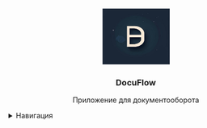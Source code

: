 
<a name="readme-top"></a>

<!-- PROJECT LOGO -->
<br />
<div align="center">
  <a href="https://github.com/LiveInside/arcade-era">
    <img src="images/logo.png" alt="Logo" width="133" height="111">
  </a>

<h3 align="center">DocuFlow</h3>
  <p align="center">
    Приложение для документооборота
  </p>
</div>

<!-- TABLE OF CONTENTS -->
<details>
  <summary>Навигация</summary>
  <ol>
    <li><a href="#о-приложении">О приложении</a></li>
      <ul><a href="#описание">Описание</a></ul>
      <ul><a href="#создано-с-помощью">Создано с помощью</a></ul>
    <li><a href="#пример-работы">Пример работы</a></li>
        <ul><a href="#ограничения">Ограничения</a></ul>
    <li><a href="#дорожная-карта">Дорожная карта</a></li>
  </ol>
</details>

